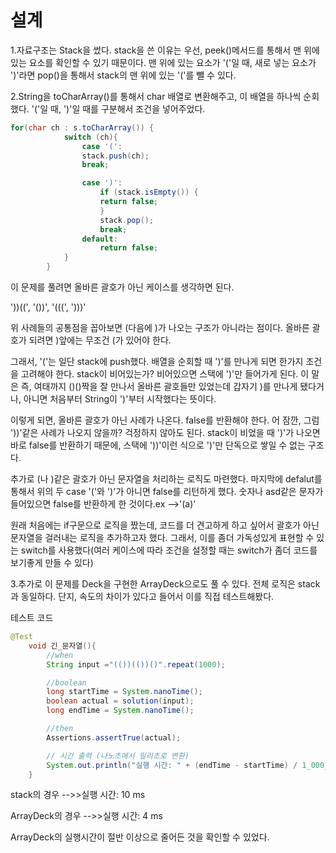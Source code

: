 설계
=============
1.자료구조는 Stack을 썼다. stack을 쓴 이유는 우선, peek()메서드를 통해서 맨 위에 있는 요소를 확인할 수 있기 때문이다. 맨 위에 있는 요소가 '('일 때, 새로 넣는 요소가 ')'라면 pop()을 통해서 stack의 맨 위에 있는 '('를 뺄 수 있다. 

2.String을 toCharArray()를 통해서 char 배열로 변환해주고, 이 배열을 하나씩 순회했다. '('일 때, ')'일 때를 구분해서 조건을 넣어주었다.


```java
for(char ch : s.toCharArray()) {
            switch (ch){
                case '(':
                stack.push(ch);
                break;

                case ')':
                    if (stack.isEmpty()) {
                    return false;
                    }
                    stack.pop();
                    break;
                default:
                    return false;
            }
        }
```
이 문제를 풀려면 올바른 괄호가 아닌 케이스를 생각하면 된다.

'))((', '())', '(((', ')))'

위 사례들의 공통점을 꼽아보면 (다음에 )가 나오는 구조가 아니라는 점이다. 
올바른 괄호가 되려면 )앞에는 무조건 (가 있어야 한다.

그래서, '('는 일단 stack에 push했다. 배열을 순회할 때 ')'를 만나게 되면 한가지 조건을 고려해야 한다. stack이 비어있는가? 비어있으면 스택에 ')'만 들어가게 된다. 이 말은 즉, 여태까지 ()()짝을 잘 만나서 올바른 괄호들만 있었는데 갑자기 )를 만나게 됐다거나, 아니면 처음부터 String이 ')'부터 시작했다는 뜻이다. 

이렇게 되면, 올바른 괄호가 아닌 사례가 나온다. false를 반환해야 한다. 어 잠깐, 그럼 '))'같은 사례가 나오지 않을까? 걱정하지 않아도 된다. stack이 비었을 때 ')'가 나오면 바로 false를 반환하기 때문에, 스택에 '))'이런 식으로 ')'만 단독으로 쌓일 수 없는 구조다.

추가로 (나 )같은 괄호가 아닌 문자열을 처리하는 로직도 마련했다. 마지막에 defalut를 통해서 위의 두 case '('와 ')'가 아니면 false를 리턴하게 했다. 숫자나 asd같은 문자가 들어있으면 false를 반환하게 한 것이다.ex -->'(a)'

원래 처음에는 if구문으로 로직을 짰는데, 코드를 더 견고하게 하고 싶어서 괄호가 아닌 문자열을 걸러내는 로직을 추가하고자 했다. 그래서, 이를 좀더 가독성있게 표현할 수 있는 switch를 사용했다(여러 케이스에 따라 조건을 설정할 때는 switch가 좀더 코드를 보기좋게 만들 수 있다)

3.추가로 이 문제를 Deck을 구현한 ArrayDeck으로도 풀 수 있다. 전체 로직은 stack과 동일하다. 단지, 속도의 차이가 있다고 들어서 이를 직접 테스트해봤다.

테스트 코드
```java
@Test
    void 긴_문자열(){
        //when
        String input ="(())(())()".repeat(1000);

        //boolean
        long startTime = System.nanoTime();
        boolean actual = solution(input);
        long endTime = System.nanoTime();

        //then
        Assertions.assertTrue(actual);

        // 시간 출력 (나노초에서 밀리초로 변환)
        System.out.println("실행 시간: " + (endTime - startTime) / 1_000_000 + " ms");
    }
```

stack의 경우 
-->>실행 시간: 10 ms

ArrayDeck의 경우 
-->>실행 시간: 4 ms

ArrayDeck의 실행시간이 절반 이상으로 줄어든 것을 확인할 수 있었다.
